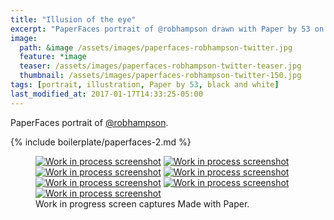 ```yaml
---
title: "Illusion of the eye"
excerpt: "PaperFaces portrait of @robhampson drawn with Paper by 53 on an iPad."
image: 
  path: &image /assets/images/paperfaces-robhampson-twitter.jpg 
  feature: *image
  teaser: /assets/images/paperfaces-robhampson-twitter-teaser.jpg
  thumbnail: /assets/images/paperfaces-robhampson-twitter-150.jpg
tags: [portrait, illustration, Paper by 53, black and white]
last_modified_at: 2017-01-17T14:33:25-05:00
---
```


PaperFaces portrait of [@robhampson](https://twitter.com/robhampson).

{% include boilerplate/paperfaces-2.md %}

<figure class="third">
  <a href="/assets/images/paperfaces-robhampson-process-1-lg.jpg"><img src="/assets/images/paperfaces-robhampson-process-1-600.jpg" alt="Work in process screenshot"></a>
  <a href="/assets/images/paperfaces-robhampson-process-2-lg.jpg"><img src="/assets/images/paperfaces-robhampson-process-2-600.jpg" alt="Work in process screenshot"></a>
  <a href="/assets/images/paperfaces-robhampson-process-3-lg.jpg"><img src="/assets/images/paperfaces-robhampson-process-3-600.jpg" alt="Work in process screenshot"></a>
  <a href="/assets/images/paperfaces-robhampson-process-4-lg.jpg"><img src="/assets/images/paperfaces-robhampson-process-4-600.jpg" alt="Work in process screenshot"></a>
  <a href="/assets/images/paperfaces-robhampson-process-5-lg.jpg"><img src="/assets/images/paperfaces-robhampson-process-5-600.jpg" alt="Work in process screenshot"></a>
  <a href="/assets/images/paperfaces-robhampson-process-5-lg.jpg"><img src="/assets/images/paperfaces-robhampson-process-5-600.jpg" alt="Work in process screenshot"></a>
  <a href="/assets/images/paperfaces-robhampson-process-6-lg.jpg"><img src="/assets/images/paperfaces-robhampson-process-6-600.jpg" alt="Work in process screenshot"></a>
  <figcaption>Work in progress screen captures Made with Paper.</figcaption>
</figure>
